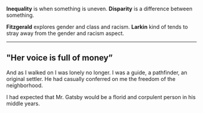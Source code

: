 **Inequality** is when something is uneven.
**Disparity** is a difference between something.

**Fitzgerald** explores gender and class and racism.
**Larkin** kind of tends to stray away from the gender and racism aspect.

-----

## "Her voice is full of money”​
And as I walked on I was lonely no longer. I was a guide, a pathfinder, an original settler. He had casually conferred on me the freedom of the neighborhood.

I had expected that Mr. Gatsby would be a florid and corpulent person in his middle years.